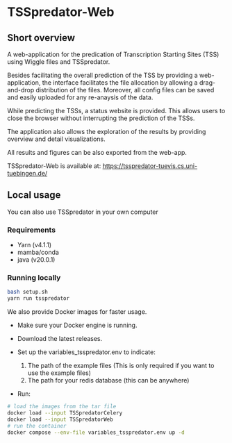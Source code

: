 # TSSpredator-Web

## Short overview

A web-application for the predication of Transcription Starting Sites (TSS) using Wiggle files and TSSpredator.

Besides facilitating the overall prediction of the TSS by providing a web-application, the interface facilitates the file allocation by allowing a drag-and-drop distribution of the files. Moreover, all config files can be saved and easily uploaded for any re-anaysis of the data. 

While predicting the TSSs, a status website is provided. This allows users to close the browser without interrupting the prediction of the TSSs. 

The application also allows the exploration of the results by providing overview and detail visualizations. 

All results and figures can be also exported from the web-app. 

TSSpredator-Web is available at: <https://tsspredator-tuevis.cs.uni-tuebingen.de/>

## Local usage

You can also use TSSpredator in your own computer

### Requirements

- Yarn (v4.1.1)
- mamba/conda
- java (v20.0.1)

### Running locally

```bash
bash setup.sh
yarn run tsspredator
```

We also provide Docker images for faster usage.

- Make sure your Docker engine is running.
- Download the latest releases.
- Set up the variables_tsspredator.env to indicate:

    1) The path of the example files (This is only required if you want to use the example files)
    2) The path for your redis database (this can be anywhere)

- Run:

```bash
# load the images from the tar file
docker load --input TSSpredatorCelery
docker load --input TSSpredatorWeb
# run the container
docker compose --env-file variables_tsspredator.env up -d
```
